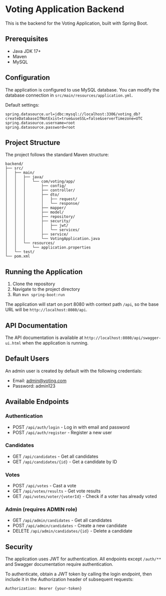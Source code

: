 
# Voting Application Backend

This is the backend for the Voting Application, built with Spring Boot.

## Prerequisites

- Java JDK 17+
- Maven
- MySQL

## Configuration

The application is configured to use MySQL database. You can modify the database connection in `src/main/resources/application.yml`.

Default settings:
```
spring.datasource.url=jdbc:mysql://localhost:3306/voting_db?createDatabaseIfNotExist=true&useSSL=false&serverTimezone=UTC
spring.datasource.username=root
spring.datasource.password=root
```

## Project Structure

The project follows the standard Maven structure:

```
backend/
├── src/
│   ├── main/
│   │   ├── java/
│   │   │   └── com/voting/app/
│   │   │       ├── config/
│   │   │       ├── controller/
│   │   │       ├── dto/
│   │   │       │   ├── request/
│   │   │       │   └── response/
│   │   │       ├── mapper/
│   │   │       ├── model/
│   │   │       ├── repository/
│   │   │       ├── security/
│   │   │       │   ├── jwt/
│   │   │       │   └── services/
│   │   │       ├── service/
│   │   │       └── VotingApplication.java
│   │   └── resources/
│   │       └── application.properties
│   └── test/
└── pom.xml
```

## Running the Application

1. Clone the repository
2. Navigate to the project directory
3. Run `mvn spring-boot:run`

The application will start on port 8080 with context path `/api`, so the base URL will be `http://localhost:8080/api`.

## API Documentation

The API documentation is available at `http://localhost:8080/api/swagger-ui.html` when the application is running.

## Default Users

An admin user is created by default with the following credentials:
- Email: admin@voting.com
- Password: admin123

## Available Endpoints

### Authentication
- POST `/api/auth/login` - Log in with email and password
- POST `/api/auth/register` - Register a new user

### Candidates
- GET `/api/candidates` - Get all candidates
- GET `/api/candidates/{id}` - Get a candidate by ID

### Votes
- POST `/api/votes` - Cast a vote
- GET `/api/votes/results` - Get vote results
- GET `/api/votes/voter/{voterId}` - Check if a voter has already voted

### Admin (requires ADMIN role)
- GET `/api/admin/candidates` - Get all candidates
- POST `/api/admin/candidates` - Create a new candidate
- DELETE `/api/admin/candidates/{id}` - Delete a candidate

## Security

The application uses JWT for authentication. All endpoints except `/auth/**` and Swagger documentation require authentication.

To authenticate, obtain a JWT token by calling the login endpoint, then include it in the Authorization header of subsequent requests:
```
Authorization: Bearer {your-token}
```
